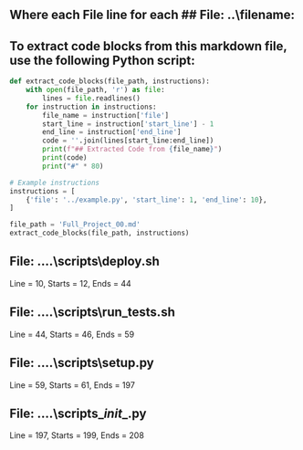 ## Where each File line for each ## File: ..\filename: 

## To extract code blocks from this markdown file, use the following Python script:

```python
def extract_code_blocks(file_path, instructions):
    with open(file_path, 'r') as file:
        lines = file.readlines()
    for instruction in instructions:
        file_name = instruction['file']
        start_line = instruction['start_line'] - 1
        end_line = instruction['end_line']
        code = ''.join(lines[start_line:end_line])
        print(f"## Extracted Code from {file_name}")
        print(code)
        print("#" * 80)

# Example instructions
instructions = [
    {'file': '../example.py', 'start_line': 1, 'end_line': 10},
]

file_path = 'Full_Project_00.md'
extract_code_blocks(file_path, instructions)
```

## File: ..\..\scripts\deploy.sh
Line = 10, Starts = 12, Ends = 44

## File: ..\..\scripts\run_tests.sh
Line = 44, Starts = 46, Ends = 59

## File: ..\..\scripts\setup.py
Line = 59, Starts = 61, Ends = 197

## File: ..\..\scripts\__init__.py
Line = 197, Starts = 199, Ends = 208

